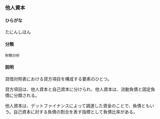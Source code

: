 <div style="display:none;">

## [あ行](securities-terms?id=あ行)
## [か行](securities-terms?id=か行)
## [さ行](securities-terms?id=さ行)
## [た行](securities-terms?id=た行)

</div>

### 他人資本

#### ひらがな

たにんしほん

#### 分類

`財務分析`

#### 説明

貸借対照表における貸方項目を構成する要素のひとつ。
貸方項目は、他人資本と自己資本に分けられ、他人資本は、流動負債と固定負債に分類される。
他人資本は、デットファイナンスによって調達した資金のことで、負債ともいう。自己資本に対する負債の割合を表す指標として負債比率がある。

<div style="display:none;">

## [な行](securities-terms?id=な行)
## [は行](securities-terms?id=は行)
## [ま行](securities-terms?id=ま行)
## [や行](securities-terms?id=や行)
## [ら行](securities-terms?id=ら行)
## [わ行](securities-terms?id=わ行)
## [英数字・記号](securities-terms?id=英数字・記号)

</div>

